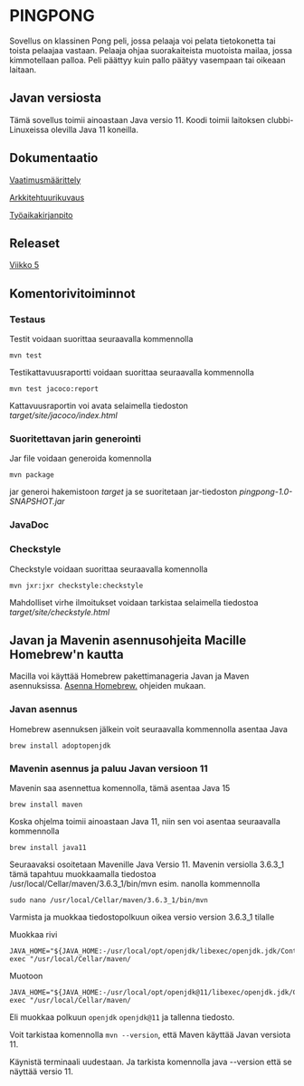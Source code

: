 # PINGPONG

Sovellus on klassinen Pong peli, jossa pelaaja voi pelata tietokonetta tai toista pelaajaa vastaan. Pelaaja ohjaa suorakaiteista muotoista mailaa, jossa kimmotellaan palloa. Peli päättyy kuin pallo päätyy vasempaan tai oikeaan laitaan.

## Javan versiosta
Tämä sovellus toimii ainoastaan Java versio 11. Koodi toimii laitoksen clubbi-Linuxeissa olevilla Java 11 koneilla.


## Dokumentaatio

[Vaatimusmäärittely](https://github.com/Sinecos/ot-harjoitustyo/blob/master/pingpong/dokumentaatio/vaatimusmaarittely.md)

[Arkkitehtuurikuvaus](https://github.com/Sinecos/ot-harjoitustyo/blob/master/pingpong/dokumentaatio/arkkitehtuuri.md)

[Työaikakirjanpito](https://github.com/Sinecos/ot-harjoitustyo/blob/master/pingpong/dokumentaatio/tuntikirjanpito.md)

## Releaset

[Viikko 5](https://github.com/Sinecos/ot-harjoitustyo/blob/master/pingpong/releases/tag/viikko5)

## Komentorivitoiminnot

### Testaus

Testit voidaan suorittaa seuraavalla kommennolla

```
mvn test
```

Testikattavuusraportti voidaan suorittaa seuraavalla kommennolla

```
mvn test jacoco:report
```

Kattavuusraportin voi avata selaimella tiedoston _target/site/jacoco/index.html_

### Suoritettavan jarin generointi

Jar file voidaan generoida komennolla

```
mvn package
```

jar generoi hakemistoon _target_ ja se suoritetaan jar-tiedoston _pingpong-1.0-SNAPSHOT.jar_

### JavaDoc

### Checkstyle

Checkstyle voidaan suorittaa seuraavalla komennolla

```
mvn jxr:jxr checkstyle:checkstyle
```

Mahdolliset virhe ilmoitukset voidaan tarkistaa selaimella tiedostoa _target/site/checkstyle.html_

## Javan ja Mavenin asennusohjeita Macille Homebrew'n kautta

Macilla voi käyttää Homebrew pakettimanageria Javan ja Maven asennuksissa. [Asenna Homebrew.](https://brew.sh/index_fi) ohjeiden mukaan.

### Javan asennus

Homebrew asennuksen jälkein voit seuraavalla kommennolla asentaa Java

```
brew install adoptopenjdk
```

### Mavenin asennus ja paluu Javan versioon 11

Mavenin saa asennettua komennolla, tämä asentaa Java 15

```
brew install maven
```

Koska ohjelma toimii ainoastaan Java 11, niin sen voi asentaa seuraavalla kommennolla

```
brew install java11
```

Seuraavaksi osoitetaan Mavenille Java Versio 11. Mavenin versiolla 3.6.3_1 tämä tapahtuu muokkaamalla tiedostoa /usr/local/Cellar/maven/3.6.3_1/bin/mvn esim. nanolla kommennolla

```
sudo nano /usr/local/Cellar/maven/3.6.3_1/bin/mvn
```

Varmista ja muokkaa tiedostopolkuun oikea versio version 3.6.3_1 tilalle

Muokkaa rivi

```
JAVA_HOME="${JAVA_HOME:-/usr/local/opt/openjdk/libexec/openjdk.jdk/Contents/Home}" exec "/usr/local/Cellar/maven/
```

Muotoon
```
JAVA_HOME="${JAVA_HOME:-/usr/local/opt/openjdk@11/libexec/openjdk.jdk/Contents/Home}" exec "/usr/local/Cellar/maven/
```

Eli muokkaa polkuun ```openjdk``` ```openjdk@11``` ja tallenna tiedosto. 

Voit tarkistaa komennolla ```mvn --version```, että Maven käyttää Javan versiota 11.

Käynistä terminaali uudestaan. Ja tarkista komennolla java --version että se näyttää versio 11.


